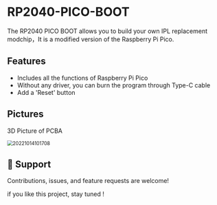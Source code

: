 # RP2040-PICO-BOOT
The RP2040 PICO BOOT allows you to build your own IPL replacement modchip，It is a modified version of the Raspberry Pi Pico.

## Features

- Includes all the functions of Raspberry Pi Pico
- Without any driver, you can burn the program through Type-C cable
- Add a 'Reset' button

## Pictures

3D Picture of PCBA

<img src="C:\Users\Administrator\Desktop\PICO-BOOT\PCB 3D MAP\20221014101708.jpg" alt="20221014101708" style="zoom:80%;" />



## 🤝 Support

Contributions, issues, and feature requests are welcome!

if you like this project, stay tuned !